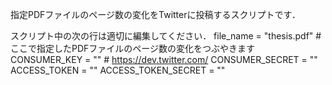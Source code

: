 指定PDFファイルのページ数の変化をTwitterに投稿するスクリプトです．

スクリプト中の次の行は適切に編集してください．
	file_name = "thesis.pdf" # ここで指定したPDFファイルのページ数の変化をつぶやきます
	CONSUMER_KEY = "" # https://dev.twitter.com/
	CONSUMER_SECRET = ""
	ACCESS_TOKEN = ""
	ACCESS_TOKEN_SECRET = ""
